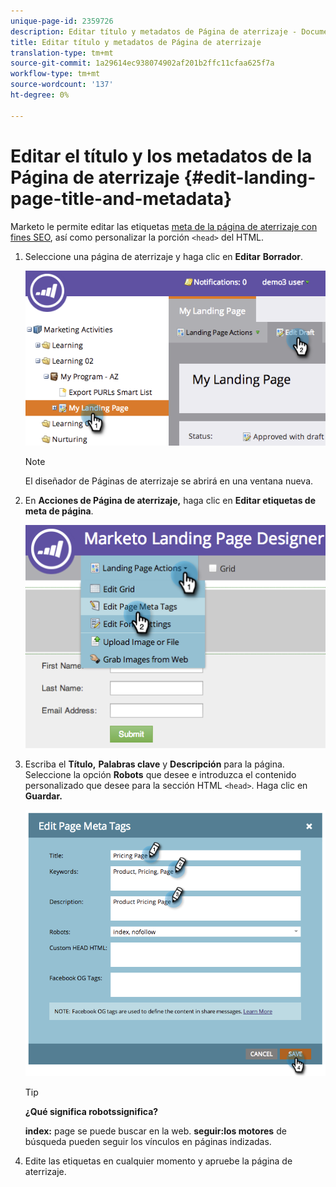```yaml
---
unique-page-id: 2359726
description: Editar título y metadatos de Página de aterrizaje - Documentos de marketing - Documentación del producto
title: Editar título y metadatos de Página de aterrizaje
translation-type: tm+mt
source-git-commit: 1a29614ec938074902af201b2ffc11cfaa625f7a
workflow-type: tm+mt
source-wordcount: '137'
ht-degree: 0%

---
```



# Editar el título y los metadatos de la Página de aterrizaje {#edit-landing-page-title-and-metadata}

Marketo le permite editar las etiquetas [meta de la página de aterrizaje con fines SEO](http://www.w3schools.com/tags/tag_meta.asp), así como personalizar la porción `<head>` del HTML.

1. Seleccione una página de aterrizaje y haga clic en **Editar** **Borrador**.

   ![](assets/image2014-9-17-11-3a39-3a21.png)

   >[!NOTE]
   >
   >El diseñador de Páginas de aterrizaje se abrirá en una ventana nueva.

1. En **Acciones de Página de aterrizaje,** haga clic en **Editar etiquetas de meta de página**.

   ![](assets/image2014-9-17-11-3a39-3a32.png)

1. Escriba el **Título,** **Palabras clave** y **Descripción** para la página. Seleccione la opción **Robots** que desee e introduzca el contenido personalizado que desee para la sección HTML `<head>`. Haga clic en **Guardar.**

   ![](assets/image2014-9-17-11-3a39-3a50.png)

   >[!TIP]
   >
   >**¿Qué significa  [](http://www.robotstxt.org/meta.html) robotssignifica?**
   >
   >
   >**index:** page se puede buscar en la web. **seguir:los motores** de búsqueda pueden seguir los vínculos en páginas indizadas.

1. Edite las etiquetas en cualquier momento y apruebe la página de aterrizaje.

